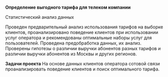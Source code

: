 **Определение выгодного тарифа для телеком компании**

Статистический анализ данных

Проведен предварительный анализ использования тарифов на выборке клиентов,
проанализировано поведение клиентов при использовании услуг оператора и
рекомендованы оптимальные наборы услуг для пользователей. Проведена предобработка
данных, их анализ. Проверены гипотезы о различии выручки абонентов разных тарифов и
различии выручки абонентов из Москвы и других регионов.

**Задачи проекта**
На основе данных клиентов оператора сотовой связи проанализировать поведение клиентов и поиск оптимального тарифа.
